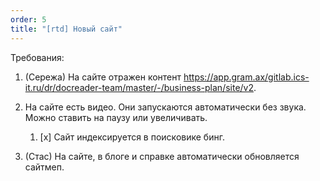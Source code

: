 ```yaml
---
order: 5
title: "[rtd] Новый сайт"
---
```


Требования:

1. (Сережа) На сайте отражен контент <https://app.gram.ax/gitlab.ics-it.ru/dr/docreader-team/master/-/business-plan/site/v2>.

2. На сайте есть видео. Они запускаются автоматически без звука. Можно ставить на паузу или увеличивать.

   1. \[x\] Сайт индексируется в поисковике бинг.

3. (Стас) На сайте, в блоге и справке автоматически обновляется сайтмеп.